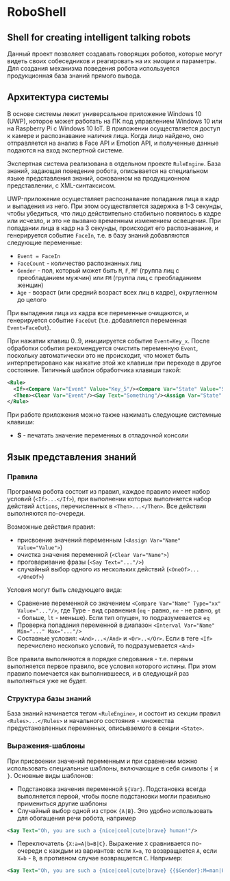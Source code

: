 # RoboShell

## Shell for creating intelligent talking robots

Данный проект позволяет создавать говорящих роботов, которые могут видеть своих собеседников и реагировать на их эмоции и параметры. Для создания механизма поведения робота используется продукционная база знаний прямого вывода.

## Архитектура системы
В основе системы лежит универсальное приложение Windows 10 (UWP), которое может работать на ПК под управлением Windows 10 или на Raspberry Pi с Windows 10 IoT. В приложении осуществляется доступ к камере и распознавание наличия лица. Когда лицо найдено, оно отправляется на анализ в Face API и Emotion API, и полученные данные подаются на вход экспертной системе.

Экспертная система реализована в отдельном проекте `RuleEngine`. База знаний, задающая поведение робота, описывается на специальном языке представления знаний, основанном на продукционном представлении, с XML-синтаксисом. 

UWP-приложение осуществляет распознавание попадания лица в кадр и выпадения из него. При этом осуществляется задержка в 1-3 секунды, чтобы убедиться, что лицо действительно стабильно появилось в кадре или исчезло, и это не вызвано временным изменением освещения. При попадании лица в кадр на 3 секунды, происходит его распознавание, и генерируется событие `FaceIn`, т.е. в базу знаний добавляются следующие переменные:

  * `Event = FaceIn`
  * `FaceCount` - количество распознанных лиц
  * `Gender` - пол, который может быть `M`, `F`, `MF` (группа лиц с преобладанием мужчин) или `FM` (группа лиц с преобладанием женщин)
  * `Age` - возраст (или средний возраст всех лиц в кадре), округленном до целого

При выпадении лица из кадра все переменные очищаются, и генерируется событие `FaceOut` (т.е. добавляется переменная `Event=FaceOut`).

При нажатии клавиш 0..9, инициируется событие `Event=Key_x`. После обработки события рекомендуется очистить переменную `Event`, поскольку автоматически это не происходит, что может быть интерпретировано как нажатие этой же клавиши при переходе в другое состояние. Типичный шаблон обработчика клавиши такой:
```xml
<Rule>
  <If><Compare Var="Event" Value="Key_5"/><Compare Var="State" Value="St0"/></If>
  <Then><Clear Var="Event"/><Say Text="Something"/><Assign Var="State" Value="St1"/></Then>
</Rule>
```

При работе приложения можно также нажимать следующие системные клавиши:

 * **S** - печатать значение переменных в отладочной консоли

## Язык представления знаний

### Правила

Программа робота состоит из правил, каждое правило имеет набор условий (`<If>...</If>`), при выполнении которых выполняется набор действий `Actions`, перечисленных в `<Then>...</Then>`. Все действия выполняются по-очереди.

Возможные действия правил:

  * присвоение значений переменным (`<Assign Var="Name" Value="Value">`)
  * очистка значения переменной (`<Clear Var="Name">`) 
  * проговаривание фразы (`<Say Text="..."/>`)
  * случайный выбор одного из нескольких действий (`<OneOf>...</OneOf>`)

Условия могут быть следующего вида:

  * Сравнение переменной со значением `<Compare Var="Name" Type="xx" Value="..."/>`, где Type - вид сравнения (`eq` - равно, `ne` - не равно, `gt` - больше, `lt` - меньше). Если тип опущен, то подразумевается `eq`
  * Проверка попадания переменной в диапазон `<Interval Var="Name" Min="..." Max="..."/>`
  * Составные условия: `<And>...</And>` и `<Or>..</Or>`. Если в теге `<If>` перечислено несколько условий, то подразумевается `<And>`

Все правила выполняются в порядке следования - т.е. первым выполняется первое правило, все условия которого истины. При этом правило помечается как выполнившееся, и в следующий раз выполняться уже не будет. 

### Структура базы знаний

База знаний начинается тегом `<RuleEngine>`, и состоит из секции правил `<Rules>...</Rules>` и начального состояния - множества предустановленных переменных, описываемого в секции `<State>`.

### Выражения-шаблоны

При присвоении значений переменным и при сравнении можно использовать специальные шаблоны, включающие в себя символы `{` и `}`. Основные виды шаблонов:

  * Подстановка значения переменной `${Var}`. Подстановка всегда выполняется первой, чтобы после подстановки могли правильно примениться другие шаблоны
  * Случайный выбор одной из строк `{A|B}`. Это удобно использовать для обогащения речи робота, например
```xml
<Say Text="Oh, you are such a {nice|cool|cute|brave} human!"/>
```
  * Переключатель `{X:a=A|b=B|C}`. Выражение `X` сравнивается по-очереди с каждым из вариантов: если `X=a`, то возвращается `A`, если `X=b` - `B`, в противном случае возвращается `C`. Например: 
```xml
<Say Text="Oh, you are such a {nice|cool|cute|brave} {{$Gender}:M=man|F=woman}!"/>
```
